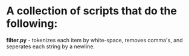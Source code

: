 # A collection of scripts that do the following:
**filter.py** - tokenizes each item by white-space, removes comma's, and seperates each string by a newline. 
